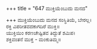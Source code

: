 +++
title = "647 ಮುಕ್ತಿಯೆಂಬುದು ಮನದ"

+++
ಮುಕ್ತಿಯೆಂಬುದು ಮನದ ಸಂಸ್ಥಿತಿಯೆ, ಬೇರಲ್ಲ।  
ರಕ್ತಿ ವಿಪರೀತವದಕಾಗದಿರೆ ಮುಕ್ತಿ॥  
ಯುಕ್ತಿಯಿಂ ಕರಣಚೇಷ್ಟಿತವ ತಿದ್ದುತೆ ಶಮಿಪ।  
ಶಕ್ತಿವಂತನೆ ಮುಕ್ತ - ಮಂಕುತಿಮ್ಮ॥  
